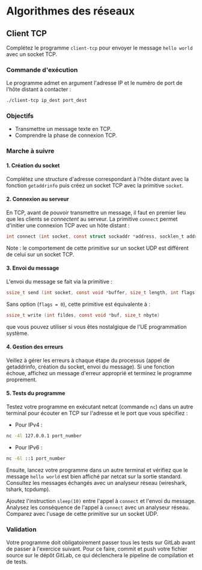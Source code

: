# Algorithmes des réseaux

## Client TCP

Complétez le programme `client-tcp` pour envoyer le message `hello world` avec un socket TCP.

### Commande d'exécution

Le programme admet en argument l'adresse IP et le numéro de port de l'hôte distant à contacter :

```sh
./client-tcp ip_dest port_dest
```

### Objectifs

- Transmettre un message texte en TCP.
- Comprendre la phase de connexion TCP.

### Marche à suivre

#### 1. Création du socket

Complétez une structure d'adresse correspondant à l'hôte distant avec la fonction `getaddrinfo` puis créez un socket TCP avec la primitive `socket`.

#### 2. Connexion au serveur

En TCP, avant de pouvoir transmettre un message, il faut en premier lieu que les clients se *connectent* au serveur. La primitive `connect` permet d'initier une connexion TCP avec un hôte distant :

```c
int connect (int socket, const struct sockaddr *address, socklen_t address_len)
```

Note : le comportement de cette primitive sur un socket UDP est différent de celui sur un socket TCP.

#### 3. Envoi du message

L'envoi du message se fait via la primitive :

```c
ssize_t send (int socket, const void *buffer, size_t length, int flags)
```

Sans option (`flags = 0`), cette primitive est équivalente à :

```c
ssize_t write (int fildes, const void *buf, size_t nbyte)
```

que vous pouvez utiliser si vous êtes nostalgique de l'UE programmation système.

#### 4. Gestion des erreurs

Veillez à gérer les erreurs à chaque étape du processus (appel de getaddrinfo, création du socket, envoi du message). Si une fonction échoue, affichez un message d'erreur approprié et terminez le programme proprement.

#### 5. Tests du programme

Testez votre programme en exécutant netcat (commande `nc`) dans un autre terminal pour écouter en TCP sur l'adresse et le port que vous spécifiez :

- Pour IPv4 :

```sh
nc -4l 127.0.0.1 port_number
```

- Pour IPv6 :

```sh
nc -6l ::1 port_number
```

Ensuite, lancez votre programme dans un autre terminal et vérifiez que le message `hello world` est bien affiché par netcat sur la sortie standard. Consultez les messages échangés avec un analyseur réseau (wireshark, tshark, tcpdump).

Ajoutez l'instruction `sleep(10)` entre l'appel à `connect` et l'envoi du message. Analysez les conséquence de l'appel à `connect` avec un analyseur réseau. Comparez avec l'usage de cette primitive sur un socket UDP.

### Validation

Votre programme doit obligatoirement passer tous les tests sur GitLab avant de passer à l'exercice suivant. Pour ce faire, commit et push votre fichier source sur le dépôt GitLab, ce qui déclenchera le pipeline de compilation et de tests.
